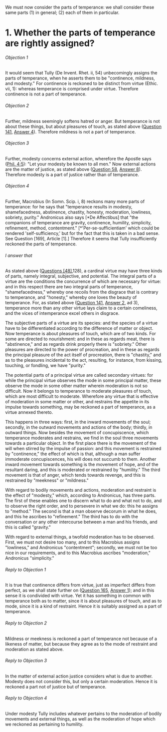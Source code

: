 We must now consider the parts of temperance: we shall consider these same parts (1) in general; (2) each of them in particular.  




# 1. Whether the parts of temperance are rightly assigned? 

###### Objection 1
It would seem that Tully (De Invent. Rhet. ii, 54) unbecomingly assigns the parts of temperance, when he asserts them to be "continence, mildness, and modesty." For continence is reckoned to be distinct from virtue (Ethic. vii, 1): whereas temperance is comprised under virtue. Therefore continence is not a part of temperance.  

###### Objection 2
Further, mildness seemingly softens hatred or anger. But temperance is not about these things, but about pleasures of touch, as stated above ([Question 141](141.%20Temperance.md), [Answer 4](141.%20Temperance.md#4.%20Whether%20temperance%20is%20only%20about%20desires%20and%20pleasures%20of%20touch?%20)). Therefore mildness is not a part of temperance.  

###### Objection 3
Further, modesty concerns external action, wherefore the Apostle says ([Phil. 4:5](http://bible.gospelcom.net/bible?Phil++4:5)): "Let your modesty be known to all men." Now external actions are the matter of justice, as stated above ([Question 58](../../57-62.%20Justice/58.%20Justice.md), [Answer 8](../../57-62.%20Justice/58.%20Justice.md#8.%20Whether%20particular%20justice%20has%20a%20special%20matter?%20)). Therefore modesty is a part of justice rather than of temperance.  

###### Objection 4
Further, Macrobius (In Somn. Scip. i, 8) reckons many more parts of temperance: for he says that "temperance results in modesty, shamefacedness, abstinence, chastity, honesty, moderation, lowliness, sobriety, purity." Andronicus also says \[\*De Affectibus\] that "the companions of temperance are gravity, continence, humility, simplicity, refinement, method, contentment." \[\*'Per-se-sufficientiam' which could be rendered 'self-sufficiency,' but for the fact that this is taken in a bad sense. See Question \[169\], Article \[1\].\] Therefore it seems that Tully insufficiently reckoned the parts of temperance.  

###### I answer that
As stated above ([Questions \[48\]](SS000.html#SSQOUTP1),128), a cardinal virtue may have three kinds of parts, namely integral, subjective, and potential. The integral parts of a virtue are the conditions the concurrence of which are necessary for virtue: and in this respect there are two integral parts of temperance, "shamefacedness," whereby one recoils from the disgrace that is contrary to temperance, and "honesty," whereby one loves the beauty of temperance. For, as stated above ([Question 141](141.%20Temperance.md), [Answer 2](141.%20Temperance.md#2.%20Whether%20temperance%20is%20a%20special%20virtue?%20), ad 3), temperance more than any other virtue lays claim to a certain comeliness, and the vices of intemperance excel others in disgrace.  

The subjective parts of a virtue are its species: and the species of a virtue have to be differentiated according to the difference of matter or object. Now temperance is about pleasures of touch, which are of two kinds. For some are directed to nourishment: and in these as regards meat, there is "abstinence," and as regards drink properly there is "sobriety." Other pleasures are directed to the power of procreation, and in these as regards the principal pleasure of the act itself of procreation, there is "chastity," and as to the pleasures incidental to the act, resulting, for instance, from kissing, touching, or fondling, we have "purity."  

The potential parts of a principal virtue are called secondary virtues: for while the principal virtue observes the mode in some principal matter, these observe the mode in some other matter wherein moderation is not so difficult. Now it belongs to temperance to moderate pleasures of touch, which are most difficult to moderate. Wherefore any virtue that is effective of moderation in some matter or other, and restrains the appetite in its impulse towards something, may be reckoned a part of temperance, as a virtue annexed thereto.  

This happens in three ways: first, in the inward movements of the soul; secondly, in the outward movements and actions of the body; thirdly, in outward things. Now besides the movement of concupiscence, which temperance moderates and restrains, we find in the soul three movements towards a particular object. In the first place there is the movement of the will when stirred by the impulse of passion: and this movement is restrained by "continence," the effect of which is that, although a man suffer immoderate concupiscences, his will does not succumb to them. Another inward movement towards something is the movement of hope, and of the resultant daring, and this is moderated or restrained by "humility." The third movement is that of anger, which tends towards revenge, and this is restrained by "meekness" or "mildness."  

With regard to bodily movements and actions, moderation and restraint is the effect of "modesty," which, according to Andronicus, has three parts. The first of these enables one to discern what to do and what not to do, and to observe the right order, and to persevere in what we do: this he assigns to "method." The second is that a man observe decorum in what he does, and this he ascribes to "refinement." The third has to do with the conversation or any other intercourse between a man and his friends, and this is called "gravity."  

With regard to external things, a twofold moderation has to be observed. First, we must not desire too many, and to this Macrobius assigns "lowliness," and Andronicus "contentment"; secondly, we must not be too nice in our requirements, and to this Macrobius ascribes "moderation," Andronicus "simplicity."  

###### Reply to Objection 1
It is true that continence differs from virtue, just as imperfect differs from perfect, as we shall state further on ([Question 165](../155-170.%20Potential%20Parts%20of%20Temperance,%20and%20Contrary%20Vices/165.%20Our%20First%20Parents'%20Temptation.md), [Answer 1](../155-170.%20Potential%20Parts%20of%20Temperance,%20and%20Contrary%20Vices/165.%20Our%20First%20Parents'%20Temptation.md#1.%20Whether%20it%20was%20fitting%20for%20man%20to%20be%20tempted%20by%20the%20devil?%20)); and in this sense it is condivided with virtue. Yet it has something in common with temperance both as to matter, since it is about pleasures of touch, and as to mode, since it is a kind of restraint. Hence it is suitably assigned as a part of temperance.  

###### Reply to Objection 2
Mildness or meekness is reckoned a part of temperance not because of a likeness of matter, but because they agree as to the mode of restraint and moderation as stated above.  

###### Reply to Objection 3
In the matter of external action justice considers what is due to another. Modesty does not consider this, but only a certain moderation. Hence it is reckoned a part not of justice but of temperance.  

###### Reply to Objection 4
Under modesty Tully includes whatever pertains to the moderation of bodily movements and external things, as well as the moderation of hope which we reckoned as pertaining to humility.